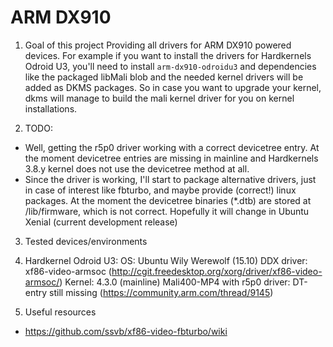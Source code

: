 # ARM DX910
1. Goal of this project
Providing all drivers for ARM DX910 powered devices. For example if you want to install the drivers for Hardkernels Odroid U3, you'll need to install `arm-dx910-odroidu3` and dependencies like the packaged libMali blob and the needed kernel drivers will be added as DKMS packages. So in case you want to upgrade your kernel, dkms will manage to build the mali kernel driver for you on kernel installations.

2. TODO:
  * Well, getting the r5p0 driver working with a correct devicetree entry. At the moment devicetree entries are missing in mainline and Hardkernels 3.8.y kernel does not use the devicetree method at all.
  * Since the driver is working, I'll start to package alternative drivers, just in case of interest like fbturbo, and maybe provide (correct!) linux packages. At the moment the devicetree binaries (*.dtb) are stored at /lib/firmware, which is not correct. Hopefully it will change in Ubuntu Xenial (current development release)

3. Tested devices/environments
  2. Hardkernel Odroid U3:
  OS: Ubuntu Wily Werewolf (15.10)
  DDX driver: xf86-video-armsoc (http://cgit.freedesktop.org/xorg/driver/xf86-video-armsoc/)
  Kernel: 4.3.0 (mainline)
  Mali400-MP4 with r5p0 driver: DT-entry still missing (https://community.arm.com/thread/9145)

4. Useful resources
  * https://github.com/ssvb/xf86-video-fbturbo/wiki
